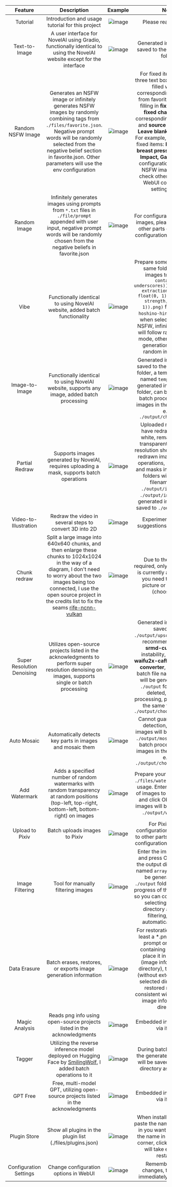 | Feature | Description | Example | Note |
|:---:|:---:|:---:|:---:|
| Tutorial | Introduction and usage tutorial for this project | ![image](https://github.com/zhulinyv/Semi-Auto-NovelAI-to-Pixiv/blob/main/files/images/15.png?raw=true) | Please read carefully |
| Text-to-Image | A user interface for NovelAI using Gradio, functionally identical to using the NovelAI website except for the interface | ![image](https://github.com/zhulinyv/Semi-Auto-NovelAI-to-Pixiv/blob/main/files/images/1.png?raw=true) | Generated images will be saved to the `./output/t2i` folder |
| Random NSFW Image | Generates an NSFW image or infinitely generates NSFW images by randomly combining tags from `./files/favorite.json`. Negative prompt words will be randomly selected from the negative belief section in favorite.json. Other parameters will use the env configuration | ![image](https://github.com/zhulinyv/Semi-Auto-NovelAI-to-Pixiv/blob/main/files/images/3.png?raw=true) | For fixed items, the last three text boxes need to be filled with the corresponding key values from favorite.json. When filling in **fixed action** or **fixed character**, the corresponding **action type** and **source** are required. **Leave blank for random**. For example, this is a set of fixed items: **large breasts, breast pressing, Genshin Impact, Ganyu**. For the configuration of random NSFW images, please check other parts of the WebUI configuration settings page. |
| Random Image | Infinitely generates images using prompts from `*.txt` files in `./file/prompt` appended with user input, negative prompt words will be randomly chosen from the negative beliefs in favorite.json | ![image](https://github.com/zhulinyv/Semi-Auto-NovelAI-to-Pixiv/blob/main/files/images/4.png?raw=true) | For configuration of random images, please refer to the other parts of the WebUI configuration settings page |
| Vibe | Functionally identical to using NovelAI website, added batch functionality | ![image](https://github.com/zhulinyv/Semi-Auto-NovelAI-to-Pixiv/blob/main/files/images/16.png?raw=true) | Prepare some images in the same folder, rename images to `(any(not containing underscores))_(information extraction strength, float(0, 1))_(reference strength, float(0, 1)).png)` format, e.g., `hoshino-hinata_1.0_0.6`, when selecting random NSFW, infinite generation will follow random NSFW mode, otherwise, infinite generation will follow random image mode |
| Image-to-Image | Functionally identical to using NovelAI website, supports any image, added batch processing | ![image](https://github.com/zhulinyv/Semi-Auto-NovelAI-to-Pixiv/blob/main/files/images/2.png?raw=true) | Generated images will be saved to the `./output/i2i` folder, a temporary image named `temp.png` will be generated in the `./output` folder, can be deleted, for batch processing, place images in the same folder, e.g., `./output/choose_to_i2i` |
| Partial Redraw | Supports images generated by NovelAI, requires uploading a mask, supports batch operations | ![image](https://github.com/zhulinyv/Semi-Auto-NovelAI-to-Pixiv/blob/main/files/images/5.png?raw=true) | Uploaded mask should have redrawn areas in white, remaining areas transparent (not black), resolution should match the redrawn image, for batch operations, place images and masks in two separate folders with identical filenames, e.g., `./output/inpaint/img`, `./output/inpaint/mask`, generated images will be saved to `./output/inpaint` |
| Video-to-Illustration | Redraw the video in several steps to convert 3D into 2D | ![image](https://github.com/zhulinyv/Semi-Auto-NovelAI-to-Pixiv/blob/main/files/images/18.png?raw=true) | Experimental feature, suggestions are welcome |
| Chunk redraw | Split a large image into 640x640 chunks, and then enlarge these chunks to 1024x1024 in the way of a diagram, I don't need to worry about the two images being too connected, I use the open source project in the credits list to fix the seams [rife-ncnn-vulkan](https://github.com/nihui/rife-ncnn-vulkan) | ![image](https://github.com/zhulinyv/Semi-Auto-NovelAI-to-Pixiv/blob/main/files/images/19.png?raw=true) | Due to the long time required, only a single zoom is currently available, and you need to provide a picture or image path (choose one) | when you use it
| Super Resolution Denoising | Utilizes open-source projects listed in the acknowledgments to perform super resolution denoising on images, supports single or batch processing | ![image](https://github.com/zhulinyv/Semi-Auto-NovelAI-to-Pixiv/blob/main/files/images/6.png?raw=true) | Generated images will be saved to the `./output/upscale` folder, not recommended to use **srmd-cuda** due to instability, when using **waifu2x-caffe** or **waifu2x-converter**, a temporary batch file named `temp.bat` will be generated in the `./output` folder, can be deleted, for batch processing, place images in the same folder, e.g., `./output/choose_to_upscale` |
| Auto Mosaic | Automatically detects key parts in images and mosaic them | ![image](https://github.com/zhulinyv/Semi-Auto-NovelAI-to-Pixiv/blob/main/files/images/7.png?raw=true) | Cannot guarantee 100% detection, generated images will be saved to the `./output/mosaic` folder, for batch processing, place images in the same folder, e.g., `./output/choose_to_mosaic` |
| Add Watermark | Adds a specified number of random watermarks with random transparency at random positions (top-left, top-right, bottom-left, bottom-right) on images | ![image](https://github.com/zhulinyv/Semi-Auto-NovelAI-to-Pixiv/blob/main/files/images/8.png?raw=true) | Prepare your watermarks in `./files/water` folder before usage. Enter the directory of images to be processed and click OK, processed images will be saved to the `./output/water` folder |
| Upload to Pixiv | Batch uploads images to Pixiv | ![image](https://github.com/zhulinyv/Semi-Auto-NovelAI-to-Pixiv/blob/main/files/images/9.png?raw=true) | For Pixiv upload configuration, please refer to other parts of the WebUI configuration settings page |
| Image Filtering | Tool for manually filtering images | ![image](https://github.com/zhulinyv/Semi-Auto-NovelAI-to-Pixiv/blob/main/files/images/10.png?raw=true) | Enter the image directory and press OK, then input the output directory. A file named `array_data.npy` will be generated in the `./output` folder, it saves the progress of the last filtering, so you can continue without selecting the image directory again, after filtering, it will be automatically deleted |
| Data Erasure | Batch erases, restores, or exports image generation information | ![image](https://github.com/zhulinyv/Semi-Auto-NovelAI-to-Pixiv/blob/main/files/images/11.png?raw=true) | For restoration, prepare at least a *.png image with prompt or a *.txt file containing prompt, and place it in a directory (image information file directory), the filenames (without extension) in the selected directory to be restored need to be consistent with those in the image information file directory |
| Magic Analysis | Reads png info using open-source projects listed in the acknowledgments | ![image](https://github.com/zhulinyv/Semi-Auto-NovelAI-to-Pixiv/blob/main/files/images/12.png?raw=true) | Embedded into this project via iframe |
| Tagger | Utilizing the reverse inference model deployed on Hugging Face by [SmilingWolf](https://huggingface.co/spaces/SmilingWolf/wd-tagger), I added batch operations to it | ![image](https://github.com/zhulinyv/Semi-Auto-NovelAI-to-Pixiv/blob/main/files/images/17.png?raw=true) | During batch processing, the generated prompt text will be saved to the same directory as the images |
| GPT Free | Free, multi-model GPT, utilizing open-source projects listed in the acknowledgments | ![image](https://github.com/zhulinyv/Semi-Auto-NovelAI-to-Pixiv/blob/main/files/images/13.png?raw=true) | Embedded into this project via iframe |
| Plugin Store | Show all plugins in the plugin list (./files/plugins.json) | ![image](https://github.com/zhulinyv/Semi-Auto-NovelAI-to-Pixiv/blob/main/files/images/20.png?raw=true) | When installing, copy and paste the name of the plug-in you want to install into the name in the upper left corner, click Install, and it will take effect after restarting |
| Configuration Settings | Change configuration options in WebUI | ![image](https://github.com/zhulinyv/Semi-Auto-NovelAI-to-Pixiv/blob/main/files/images/14.png?raw=true) | Remember to save changes, takes effect immediately after restart |
